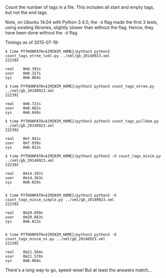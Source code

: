 Count the number of tags in a file. This includes all start and empty tags, but
not the end tags.

Note, on Ubuntu 14.04 with Python 3.4.0, the `-O` flag made the first 3 tests, using existing libraries, slightly slower than without the flag.
Hence, they have been done without the `-O` flag.

Timings as of 2015-07-19:

```
$ time PYTHONPATH=${MINIM_HOME}/python3 python3 count_tags_etree_lxml.py ../xml/gb_20140923.xml
222392

real    0m0.391s
user    0m0.327s
sys     0m0.064s

$ time PYTHONPATH=${MINIM_HOME}/python3 python3 count_tags_etree.py ../xml/gb_20140923.xml
222392

real    0m0.721s
user    0m0.682s
sys     0m0.040s

$ time PYTHONPATH=${MINIM_HOME}/python3 python3 count_tags_pulldom.py ../xml/gb_20140923.xml
222392

real    0m7.941s
user    0m7.930s
sys     0m0.012s

$ time PYTHONPATH=${MINIM_HOME}/python3 python3 -O count_tags_minim.py ../xml/gb_20140923.xml
222392

real    0m14.397s
user    0m14.363s
sys     0m0.029s


$ time PYTHONPATH=${MINIM_HOME}/python3 python3 -O count_tags_minim_simple.py ../xml/gb_20140923.xml
222392

real    0m20.899s
user    0m20.863s
sys     0m0.013s


$ time PYTHONPATH=${MINIM_HOME}/python3 python3 -O count_tags_minim_ns.py ../xml/gb_20140923.xml
222392

real    0m21.564s
user    0m21.570s
sys     0m0.004s

```


There's a long way to go, speed-wise!  But at least the answers match...
